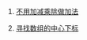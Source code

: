 1. [不用加减乘除做加法](https://leetcode.cn/problems/bu-yong-jia-jian-cheng-chu-zuo-jia-fa-lcof/)

2. [寻找数组的中心下标](https://leetcode.cn/problems/find-pivot-index/)
